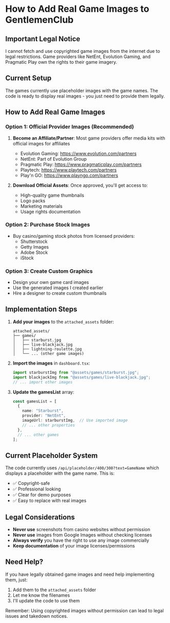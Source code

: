 # How to Add Real Game Images to GentlemenClub

## Important Legal Notice
I cannot fetch and use copyrighted game images from the internet due to legal restrictions. Game providers like NetEnt, Evolution Gaming, and Pragmatic Play own the rights to their game imagery.

## Current Setup
The games currently use placeholder images with the game names. The code is ready to display real images - you just need to provide them legally.

## How to Add Real Game Images

### Option 1: Official Provider Images (Recommended)
1. **Become an Affiliate/Partner**: Most game providers offer media kits with official images for affiliates
   - Evolution Gaming: https://www.evolution.com/partners
   - NetEnt: Part of Evolution Group
   - Pragmatic Play: https://www.pragmaticplay.com/partners
   - Playtech: https://www.playtech.com/partners
   - Play'n GO: https://www.playngo.com/partners

2. **Download Official Assets**: Once approved, you'll get access to:
   - High-quality game thumbnails
   - Logo packs
   - Marketing materials
   - Usage rights documentation

### Option 2: Purchase Stock Images
- Buy casino/gaming stock photos from licensed providers:
  - Shutterstock
  - Getty Images
  - Adobe Stock
  - iStock

### Option 3: Create Custom Graphics
- Design your own game card images
- Use the generated images I created earlier
- Hire a designer to create custom thumbnails

## Implementation Steps

1. **Add your images** to the `attached_assets` folder:
   ```
   attached_assets/
   ├── games/
   │   ├── starburst.jpg
   │   ├── live-blackjack.jpg
   │   ├── lightning-roulette.jpg
   │   └── ... (other game images)
   ```

2. **Import the images** in `dashboard.tsx`:
   ```typescript
   import starburstImg from "@assets/games/starburst.jpg";
   import blackjackImg from "@assets/games/live-blackjack.jpg";
   // ... import other images
   ```

3. **Update the gamesList** array:
   ```typescript
   const gamesList = [
     { 
       name: "Starburst", 
       provider: "NetEnt",
       imageUrl: starburstImg,  // Use imported image
       // ... other properties
     },
     // ... other games
   ];
   ```

## Current Placeholder System
The code currently uses `/api/placeholder/400/300?text=GameName` which displays a placeholder with the game name. This is:
- ✅ Copyright-safe
- ✅ Professional looking
- ✅ Clear for demo purposes
- ✅ Easy to replace with real images

## Legal Considerations
- **Never use** screenshots from casino websites without permission
- **Never use** images from Google Images without checking licenses
- **Always verify** you have the right to use any image commercially
- **Keep documentation** of your image licenses/permissions

## Need Help?
If you have legally obtained game images and need help implementing them, just:
1. Add them to the `attached_assets` folder
2. Let me know the filenames
3. I'll update the code to use them

Remember: Using copyrighted images without permission can lead to legal issues and takedown notices.